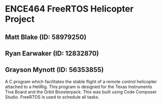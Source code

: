 # ENCE464 FreeRTOS Helicopter Project
## Matt Blake       (ID: 58979250)
## Ryan Earwaker    (ID: 12832870)
## Grayson Mynott   (ID: 56353855)

A C program which facilitates the stable flight of a remote control helicopter
attached to a HeliRig. This program is designed for the Texas Instruments
Tiva Board and the Orbit Boosterpack. This was built using Code Composer Studio.
FreeRTOS is used to schedule all tasks.